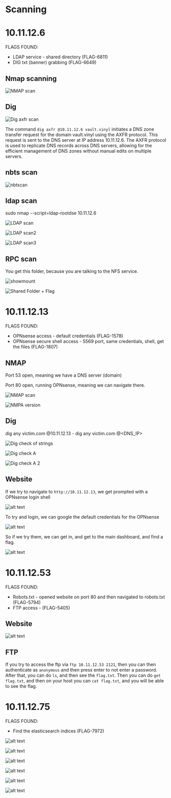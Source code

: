 # Scanning

# 10.11.12.6

FLAGS FOUND:
- LDAP service - shared directory (FLAG-6811)
- DIG txt (banner) grabbing (FLAG-6649)


## Nmap scanning

![NMAP scan](image.png)

## Dig

![Dig axfr scan](image-12.png)

The command `dig axfr @10.11.12.6 vault.vinyl` initiates a DNS zone transfer request for the domain vault.vinyl using the AXFR protocol. This request is sent to the DNS server at IP address 10.11.12.6. The AXFR protocol is used to replicate DNS records across DNS servers, allowing for the efficient management of DNS zones without manual edits on multiple servers.

## nbts scan

![nbtscan](image-1.png)

## ldap scan

sudo nmap --script=ldap-rootdse 10.11.12.6 

![LDAP scan](image-2.png)

![LDAP scan2](image-3.png)

![LDAP scan3](image-4.png)

## RPC scan

You get this folder, because you are talking to the NFS service.

![showmount](image-5.png)

![Shared Folder + Flag](image-7.png)

# 10.11.12.13

FLAGS FOUND:
- OPNsense access - default credentials (FLAG-1578)
- OPNsense secure shell access - 5569 port, same credentials, shell, get the files (FLAG-1807)

## NMAP 

Port 53 open, meaning we have a DNS server (domain)

Port 80 open, running OPNsense, meaning we can navigate there.

![NMAP scan](image-6.png)

![NMPA version](image-11.png)

## Dig

dig any victim.com @10.11.12.13 - dig any victim.com @<DNS_IP>

![Dig check of strings](image-8.png)

![Dig check A](image-9.png)

![Dig check A 2](image-10.png)

## Website

If we try to navigate to `http://10.11.12.13`, we get prompted with a OPNsense login shell

![alt text](image-13.png)

To try and login, we can google the default credentials for the OPNsense

![alt text](image-14.png)

So if we try them, we can get in, and get to the main dashboard, and find a flag.

![alt text](image-15.png)

# 10.11.12.53

FLAGS FOUND:

- Robots.txt - opened website on port 80 and then navigated to robots.txt (FLAG-5794)
- FTP access - (FLAG-5405)

## Website

![alt text](image-16.png)

## FTP

If you try to access the ftp via `ftp 10.11.12.53 2121`, then you can then authenticate as `anonymous` and then press enter to not enter a password. After that, you can do `ls`, and then see the `flag.txt`. Then you can do `get flag.txt`, and then on your host you can `cat flag.txt`, and you will be able to see the flag.


# 10.11.12.75

FLAGS FOUND:

- Find the elasticsearch indices (FLAG-7972)

![alt text](image-17.png)

![alt text](image-18.png)

![alt text](image-19.png)

![alt text](image-21.png)

![alt text](image-20.png)

![alt text](image-22.png)